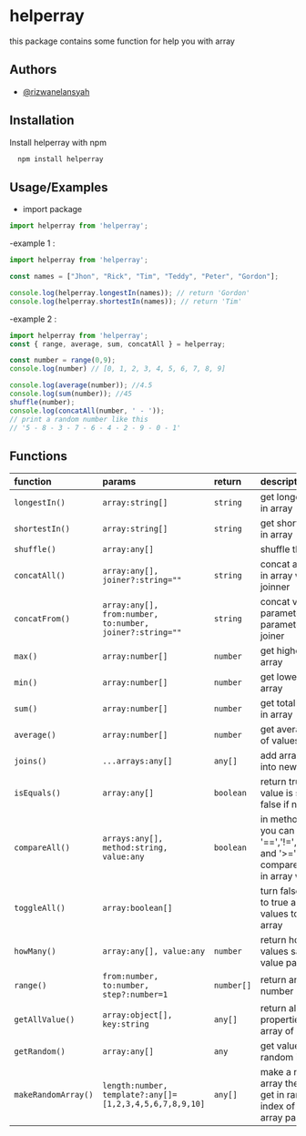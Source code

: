 
# helperray
this package contains some function for help you with array

## Authors

- [@rizwanelansyah](https://www.github.com/rizwanelansyah)


## Installation

Install helperray with npm

```bash
  npm install helperray
```
    
## Usage/Examples

- import package
```javascript
import helperray from 'helperray';
```

-example 1 :
```javascript
import helperray from 'helperray';

const names = ["Jhon", "Rick", "Tim", "Teddy", "Peter", "Gordon"];

console.log(helperray.longestIn(names)); // return 'Gordon'
console.log(helperray.shortestIn(names)); // return 'Tim'
```

-example 2 :
```javascript
import helperray from 'helperray';
const { range, average, sum, concatAll } = helperray;

const number = range(0,9);
console.log(number) // [0, 1, 2, 3, 4, 5, 6, 7, 8, 9]

console.log(average(number)); //4.5
console.log(sum(number)); //45
shuffle(number);
console.log(concatAll(number, ' - '));
// print a random number like this
// '5 - 8 - 3 - 7 - 6 - 4 - 2 - 9 - 0 - 1'
```

## Functions

| function | params | return | description   |                
| :-------- | :------- | :----------------- |:----------------------|
| `longestIn()`      | `array:string[]` | `string` | get longest string in array |
| `shortestIn()` | `array:string[]` | `string` | get shortest string in array |
| `shuffle()` | `array:any[]` |  | shuffle the array |
| `concatAll()` | `array:any[], joiner?:string=""` | `string` | concat all values in array with joinner |
| `concatFrom()` | `array:any[], from:number, to:number, joiner?:string=""` | `string` | concat value from parameter from to parameter to with joiner |
| `max()` | `array:number[]` | `number` | get higher value in array |
| `min()` | `array:number[]` | `number` | get lowest value in array |
| `sum()` | `array:number[]` | `number` | get total of values in array |
| `average()` | `array:number[]` | `number` | get average value of values in array |
| `joins()` | `...arrays:any[]` | `any[]` | add arrays values into new array |
| `isEquals()` | `array:any[]` | `boolean` | return true if all value is same and false if not |
| `compareAll()` | `arrays:any[], method:string, value:any` | `boolean` | in method param you can use '==','!=','<','<=','>' and '>=' to compare all values in array with value |
| `toggleAll()` | `array:boolean[]` |  | turn false values to true and true values to false in array |
| `howMany()` | `array:any[], value:any` | `number` | return how many values same with value param |
| `range()` | `from:number, to:number, step?:number=1` | `number[]` | return array of number |
| `getAllValue()` | `array:object[], key:string` | `any[]` | return all selected properties value in array of object |
| `getRandom()` | `array:any[]` | `any` | get value in random index |
| `makeRandomArray()` | `length:number, template?:any[]=[1,2,3,4,5,6,7,8,9,10]` | `any[]` | make a random array the value is get in random index of template array param |


